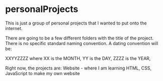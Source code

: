 # personalProjects
This is just a group of personal projects that I wanted to put onto the internet.

There are going to be a few different folders with the title of the project. There is no specific standard naming convention. A dating convention will be:

  XXYYZZZZ where 
        XX is the MONTH,
        YY is the DAY,
      ZZZZ is the YEAR,
      
Right now, the projects are:
  Website - where I am learning HTML, CSS, JavaScript to make my own website
